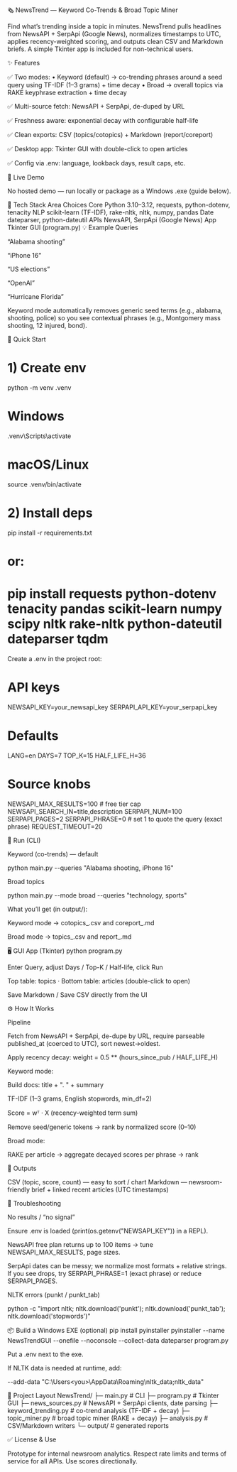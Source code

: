 🗞️ NewsTrend — Keyword Co-Trends & Broad Topic Miner

Find what’s trending inside a topic in minutes.
NewsTrend pulls headlines from NewsAPI + SerpApi (Google News), normalizes timestamps to UTC, applies recency-weighted scoring, and outputs clean CSV and Markdown briefs. A simple Tkinter app is included for non-technical users.

✨ Features

✅ Two modes:
• Keyword (default) → co-trending phrases around a seed query using TF-IDF (1–3 grams) + time decay
• Broad → overall topics via RAKE keyphrase extraction + time decay

✅ Multi-source fetch: NewsAPI + SerpApi, de-duped by URL

✅ Freshness aware: exponential decay with configurable half-life

✅ Clean exports: CSV (topics/cotopics) + Markdown (report/coreport)

✅ Desktop app: Tkinter GUI with double-click to open articles

✅ Config via .env: language, lookback days, result caps, etc.

🔗 Live Demo

No hosted demo — run locally or package as a Windows .exe (guide below).

🧰 Tech Stack
Area	Choices
Core	Python 3.10–3.12, requests, python-dotenv, tenacity
NLP	scikit-learn (TF-IDF), rake-nltk, nltk, numpy, pandas
Date	dateparser, python-dateutil
APIs	NewsAPI, SerpApi (Google News)
App	Tkinter GUI (program.py)
💡 Example Queries

“Alabama shooting”

“iPhone 16”

“US elections”

“OpenAI”

“Hurricane Florida”

Keyword mode automatically removes generic seed terms (e.g., alabama, shooting, police) so you see contextual phrases (e.g., Montgomery mass shooting, 12 injured, bond).

🚀 Quick Start
# 1) Create env
python -m venv .venv
# Windows
.venv\Scripts\activate
# macOS/Linux
source .venv/bin/activate

# 2) Install deps
pip install -r requirements.txt
# or:
# pip install requests python-dotenv tenacity pandas scikit-learn numpy scipy nltk rake-nltk python-dateutil dateparser tqdm


Create a .env in the project root:

# API keys
NEWSAPI_KEY=your_newsapi_key
SERPAPI_API_KEY=your_serpapi_key

# Defaults
LANG=en
DAYS=7
TOP_K=15
HALF_LIFE_H=36

# Source knobs
NEWSAPI_MAX_RESULTS=100          # free tier cap
NEWSAPI_SEARCH_IN=title,description
SERPAPI_NUM=100
SERPAPI_PAGES=2
SERPAPI_PHRASE=0                 # set 1 to quote the query (exact phrase)
REQUEST_TIMEOUT=20

🧪 Run (CLI)

Keyword (co-trends) — default

python main.py --queries "Alabama shooting, iPhone 16"


Broad topics

python main.py --mode broad --queries "technology, sports"


What you’ll get (in output/):

Keyword mode → cotopics_<slug>.csv and coreport_<slug>.md

Broad mode → topics_<slug>.csv and report_<slug>.md

🖥️ GUI App (Tkinter)
python program.py


Enter Query, adjust Days / Top-K / Half-life, click Run

Top table: topics · Bottom table: articles (double-click to open)

Save Markdown / Save CSV directly from the UI

⚙️ How It Works

Pipeline

Fetch from NewsAPI + SerpApi, de-dupe by URL, require parseable published_at (coerced to UTC), sort newest→oldest.

Apply recency decay:
weight = 0.5 ** (hours_since_pub / HALF_LIFE_H)

Keyword mode:

Build docs: title + ". " + summary

TF-IDF (1–3 grams, English stopwords, min_df=2)

Score = wᵀ · X (recency-weighted term sum)

Remove seed/generic tokens → rank by normalized score (0–10)

Broad mode:

RAKE per article → aggregate decayed scores per phrase → rank

🧩 Outputs

CSV (topic, score, count) — easy to sort / chart
Markdown — newsroom-friendly brief + linked recent articles (UTC timestamps)

🧯 Troubleshooting

No results / “no signal”

Ensure .env is loaded (print(os.getenv("NEWSAPI_KEY")) in a REPL).

NewsAPI free plan returns up to 100 items → tune NEWSAPI_MAX_RESULTS, page sizes.

SerpApi dates can be messy; we normalize most formats + relative strings.
If you see drops, try SERPAPI_PHRASE=1 (exact phrase) or reduce SERPAPI_PAGES.

NLTK errors (punkt / punkt_tab)

python -c "import nltk; nltk.download('punkt'); nltk.download('punkt_tab'); nltk.download('stopwords')"

📦 Build a Windows EXE (optional)
pip install pyinstaller
pyinstaller --name NewsTrendGUI --onefile --noconsole --collect-data dateparser program.py


Put a .env next to the exe.

If NLTK data is needed at runtime, add:

--add-data "C:\Users\<you>\AppData\Roaming\nltk_data;nltk_data"

📁 Project Layout
NewsTrend/
 ├─ main.py                # CLI
 ├─ program.py             # Tkinter GUI
 ├─ news_sources.py        # NewsAPI + SerpApi clients, date parsing
 ├─ keyword_trending.py    # co-trend analysis (TF-IDF + decay)
 ├─ topic_miner.py         # broad topic miner (RAKE + decay)
 ├─ analysis.py            # CSV/Markdown writers
 └─ output/                # generated reports

✅ License & Use

Prototype for internal newsroom analytics.
Respect rate limits and terms of service for all APIs. Use scores directionally.